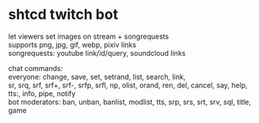 # shtcd twitch bot
  
let viewers set images on stream + songrequests  
supports png, jpg, gif, webp, pixiv links  
songrequests: youtube link/id/query, soundcloud links  

chat commands:  
everyone: change, save, set, setrand, list, search, link,  
sr, srq, srf, srf+, srf-, srfp, srfl, np, olist, orand, ren, del, cancel, say, help, tts:, info, pipe, notify  
bot moderators: ban, unban, banlist, modlist, tts, srp, srs, srt, srv, sql, title, game  

